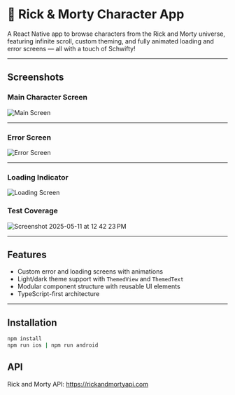 # 🧪 Rick & Morty Character App

A React Native app to browse characters from the Rick and Morty universe, featuring infinite scroll, custom theming, and fully animated loading and error screens — all with a touch of Schwifty!

---

## Screenshots

### Main Character Screen

![Main Screen](https://github.com/user-attachments/assets/60b32581-bd7d-4ba4-b61c-6be869dd538c)


---

### Error Screen

![Error Screen](https://github.com/user-attachments/assets/b7e0d048-263a-4234-bb55-82046d08b29e)

---

### Loading Indicator

![Loading Screen](https://github.com/user-attachments/assets/7c041f3a-21fa-4f30-afe7-d097419f5256)

### Test Coverage

![Screenshot 2025-05-11 at 12 42 23 PM](https://github.com/user-attachments/assets/7dddc3f0-e192-4910-9e4d-b213461c0b06)

---

## Features

- Custom error and loading screens with animations
- Light/dark theme support with `ThemedView` and `ThemedText`
- Modular component structure with reusable UI elements
- TypeScript-first architecture

---

## Installation

```bash
npm install
npm run ios | npm run android
```

## API

Rick and Morty API: https://rickandmortyapi.com
